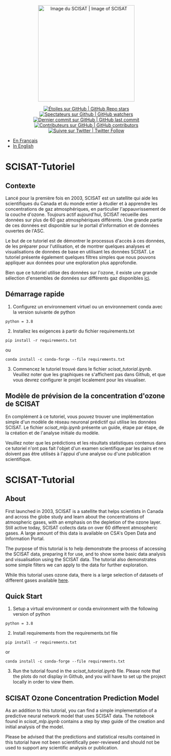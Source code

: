 <p align="center">
    <a href="https://www.asc-csa.gc.ca/eng/satellites/scisat/">
        <img alt="Image du SCISAT | Image of SCISAT" src="https://www.asc-csa.gc.ca/images/recherche/hi-res/SatBG2_hr.jpg" height="300">
        </a>
</p>

<p align="center">
    <a href="#stars">
        <img alt="Étoiles sur GitHub | GitHub Repo stars" src="https://img.shields.io/github/stars/asc-csa/SCISAT-Tutorial">
    </a>
    <a href="#watchers">
        <img alt="Spectateurs sur Github | GitHub watchers" src="https://img.shields.io/github/watchers/asc-csa/SCISAT-Tutorial">
    </a>
    <a href="https://github.com/asc-csa/SCISAT-Tutorial/commits/main">
        <img alt="Dernier commit sur GitHub | GitHub last commit" src="https://img.shields.io/github/last-commit/asc-csa/SCISAT-Tutorial">
    </a>
    <a href="https://github.com/asc-csa/SCISAT-Tutorial/graphs/contributors">
        <img alt="Contributeurs sur GitHub | GitHub contributors" src="https://img.shields.io/github/contributors/asc-csa/SCISAT-Tutorial">
    </a>
    <a href="https://twitter.com/intent/follow?screen_name=csa_asc">
        <img alt="Suivre sur Twitter | Twitter Follow" src="https://img.shields.io/twitter/follow/csa_asc?style=social">
    </a>
</p>

- [En Français](#SCISAT-Tutoriel)
- [In English](#SCISAT-Tutorial)

# SCISAT-Tutoriel

## Contexte

Lancé pour la première fois en 2003, SCISAT est un satellite qui aide les scientifiques du Canada et du monde entier à étudier et à apprendre les concentrations de gaz atmosphériques, en particulier l'appauvrissement de la couche d'ozone. Toujours actif aujourd'hui, SCISAT recueille des données sur plus de 60 gaz atmosphériques différents. Une grande partie de ces données est disponible sur le portail d'information et de données ouvertes de l'ASC.

Le but de ce tutoriel est de démontrer le processus d'accès à ces données, de les préparer pour l'utilisation, et de montrer quelques analyses et visualisations de données de base en utilisant les données SCISAT. Le tutoriel présente également quelques filtres simples que nous pouvons appliquer aux données pour une exploration plus approfondie.

Bien que ce tutoriel utilise des données sur l'ozone, il existe une grande sélection d'ensembles de données sur différents gaz disponibles [ici](https://donnees-data.asc-csa.gc.ca/en/dataset/02969436-8c0b-4e6e-ad40-781cdb43cf24).


## Démarrage rapide

1.	Configurez un environnement virtuel ou un environnement conda avec la version suivante de python
```
python = 3.8
```
2.  Installez les exigences à partir du fichier requirements.txt 
```
pip install -r requirements.txt
```
ou 
```
conda install -c conda-forge --file requirements.txt
```
3. Commencez le tutoriel trouvé dans le fichier _scisat_tutorial.ipynb_. Veuillez noter que les graphiques ne s'affichent pas dans Github, et que vous devrez configurer le projet localement pour les visualiser.

## Modèle de prévision de la concentration d'ozone de SCISAT

En complément à ce tutoriel, vous pouvez trouver une implémentation simple d'un modèle de réseau neuronal prédictif qui utilise les données SCISAT. Le fichier _scisat_mlp.ipynb_ présente un guide, étape par étape, de la création et de l'analyse initiale du modèle.

Veuillez noter que les prédictions et les résultats statistiques contenus dans ce tutoriel n'ont pas fait l'objet d'un examen scientifique par les pairs et ne doivent pas être utilisés à l'appui d'une analyse ou d'une publication scientifique.


# SCISAT-Tutorial

## About

First launched in 2003, SCISAT is a satellite that helps scientists in Canada and across the globe study and learn about the concentrations of atmospheric gases, with an emphasis on the depletion of the ozone layer. Still active today, SCISAT collects data on over 60 different atmospheric gases. A large amount of this data is available on CSA's Open Data and Information Portal.

The purpose of this tutorial is to help demonstrate the process of accessing the SCISAT data, preparing it for use, and to show some basic data analysis and visualisation using the SCISAT data. The tutorial also demonstrates some simple filters we can apply to the data for further exploration.

While this tutorial uses ozone data, there is a large selection of datasets of different gases available [here](https://donnees-data.asc-csa.gc.ca/en/dataset/02969436-8c0b-4e6e-ad40-781cdb43cf24).

## Quick Start

1.	Setup a virtual environment or conda environment with the following version of python
```
python = 3.8
```
2.  Install requirements from the requirements.txt file 
```
pip install -r requirements.txt
```
or 
```
conda install -c conda-forge --file requirements.txt
```
3. Run the tutorial found in the _scisat_tutorial.ipynb_ file. Please note that the plots do not display in Github, and you will have to set up the project locally in order to view them.

## SCISAT Ozone Concentration Prediction Model

As an addition to this tutorial, you can find a simple implementation of a predictive neural network model that uses SCISAT data. The notebook found in _scisat_mlp.ipynb_ contains a step by step guide of the creation and initial analysis of the model.

Please be advised that the predictions and statistical results contained in this tutorial have not been scientifically peer-reviewed and should not be used to support any scientific analysis or publication.
